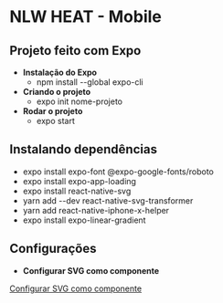 # NLW HEAT - Mobile
## Projeto feito com Expo

- **Instalação do Expo**
    - npm install --global expo-cli
- **Criando o projeto**
    - expo init nome-projeto
- **Rodar o projeto**
    - expo start

## Instalando dependências
- expo install expo-font @expo-google-fonts/roboto
- expo install expo-app-loading
- expo install react-native-svg
- yarn add --dev react-native-svg-transformer
- yarn add react-native-iphone-x-helper
- expo install expo-linear-gradient


## Configurações
- **Configurar SVG como componente**

[Configurar SVG como componente](https://github.com/kristerkari/react-native-svg-transformer)


